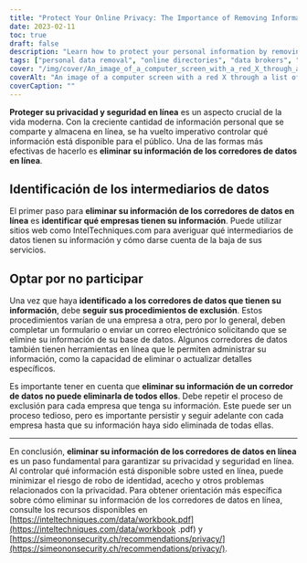 ```yaml
---
title: "Protect Your Online Privacy: The Importance of Removing Information from Data Brokers"
date: 2023-02-11
toc: true
draft: false
description: "Learn how to protect your personal information by removing it from online directories and data brokers with this comprehensive guide."
tags: ["personal data removal", "online directories", "data brokers", "privacy protection", "complete guide", "remove personal information", "online privacy", "internet privacy", "online privacy", "data brokers", "remove information", "IntelTechniques", "SimeonOnSecurity", "online security", "privacy protection", "protect online privacy"]
cover: "/img/cover/An_image_of_a_computer_screen_with_a_red_X_through_a_list.png"
coverAlt: "An image of a computer screen with a red X through a list of personal information, such as name, address, and phone number, symbolizing the removal of personal data from online directories."
coverCaption: ""
---
```


 **Proteger su privacidad y seguridad en línea** es un aspecto crucial de la vida moderna. Con la creciente cantidad de información personal que se comparte y almacena en línea, se ha vuelto imperativo controlar qué información está disponible para el público. Una de las formas más efectivas de hacerlo es **eliminar su información de los corredores de datos en línea**.  ## Identificación de los intermediarios de datos  El primer paso para **eliminar su información de los corredores de datos en línea** es **identificar qué empresas tienen su información**. Puede utilizar sitios web como IntelTechniques.com para averiguar qué intermediarios de datos tienen su información y cómo darse cuenta de la baja de sus servicios.  ## Optar por no participar  Una vez que haya **identificado a los corredores de datos que tienen su información**, debe **seguir sus procedimientos de exclusión**. Estos procedimientos varían de una empresa a otra, pero por lo general, deben completar un formulario o enviar un correo electrónico solicitando que se elimine su información de su base de datos. Algunos corredores de datos también tienen herramientas en línea que le permiten administrar su información, como la capacidad de eliminar o actualizar detalles específicos.  Es importante tener en cuenta que **eliminar su información de un corredor de datos no puede eliminarla de todos ellos**. Debe repetir el proceso de exclusión para cada empresa que tenga su información. Este puede ser un proceso tedioso, pero es importante persistir y seguir adelante con cada empresa hasta que su información haya sido eliminada de todas ellas.  _________________________  En conclusión, **eliminar su información de los corredores de datos en línea** es un paso fundamental para garantizar su privacidad y seguridad en línea. Al controlar qué información está disponible sobre usted en línea, puede minimizar el riesgo de robo de identidad, acecho y otros problemas relacionados con la privacidad. Para obtener orientación más específica sobre cómo eliminar su información de los corredores de datos en línea, consulte los recursos disponibles en [https://inteltechniques.com/data/workbook.pdf](https://inteltechniques.com/data/workbook .pdf) y [https://simeononsecurity.ch/recommendations/privacy/](https://simeononsecurity.ch/recommendations/privacy/).  